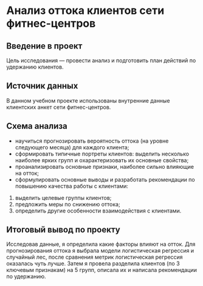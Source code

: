 # Анализ оттока клиентов сети фитнес-центров
## Введение в проект
Цель исследования — провести анализ и подготовить план действий по удержанию клиентов.
## Источник данных
В данном учебном проекте использованы внутренние данные клиентских анкет сети фитнес-центров.
## Схема анализа
- научиться прогнозировать вероятность оттока (на уровне следующего месяца) для каждого клиента;
- сформировать типичные портреты клиентов: выделить несколько наиболее ярких групп и охарактеризовать их основные свойства;
- проанализировать основные признаки, наиболее сильно влияющие на отток;
- сформулировать основные выводы и разработать рекомендации по повышению качества работы с клиентами:
1. выделить целевые группы клиентов;
2. предложить меры по снижению оттока;
3. определить другие особенности взаимодействия с клиентами.
## Итоговый вывод по проекту
Исследовав данные, я определила какие факторы влияют на отток. Для прогнозирования оттока я выбрала модели логистическая регрессия и случайный лес, после сравнения метрик логистическая регрессия оказалась чуть лучше. Затем я провела разделила клиентов (по 3 ключевым признакам) на 5 групп, описала их и написала рекомендации по удержанию.
